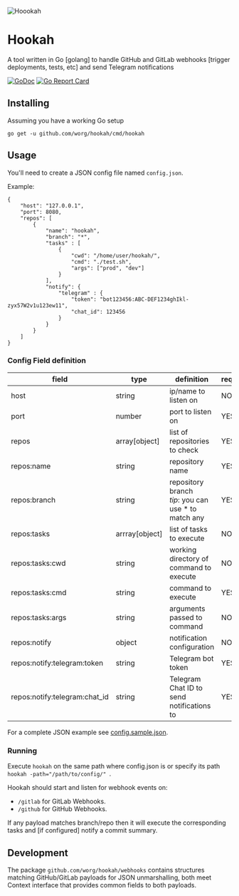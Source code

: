 ![Hoookah](https://dl.dropboxusercontent.com/u/7133562/personal_project/hookah/hookah.min.svg)

# Hookah

A tool written in Go [golang] to handle GitHub and GitLab webhooks [trigger deployments, tests, etc] and
send Telegram notifications


[![GoDoc](https://godoc.org/github.com/worg/hookah/webhooks?status.svg)](https://godoc.org/github.com/worg/hookah)
[![Go Report Card](https://goreportcard.com/badge/github.com/worg/hookah)](https://goreportcard.com/report/github.com/worg/hookah)

## Installing 

Assuming you have a working Go setup

```
go get -u github.com/worg/hookah/cmd/hookah
```

## Usage

You'll need  to create a JSON config file named ```config.json```.

Example:

```
{
    "host": "127.0.0.1",
    "port": 8080,
    "repos": [
        {
            "name": "hookah",
            "branch": "*",
            "tasks" : [
                {
                    "cwd": "/home/user/hookah/",
                    "cmd": "./test.sh",
                    "args": ["prod", "dev"]
                }
            ],
            "notify": {
                "telegram" : {
                    "token": "bot123456:ABC-DEF1234ghIkl-zyx57W2v1u123ew11",
                    "chat_id": 123456
                }
            }
        }
    ]
}
```

### Config Field definition

| field                         | type           | definition                                             | required |
| ---                           | ---            | ---                                                    | ---      |
| host                          | string         | ip/name to listen on                                   | NO       |
| port                          | number         | port to listen on                                      | YES      |
| repos                         | array[object]  | list of repositories to check                          | YES      |
| repos:name                    | string         | repository name                                        | YES      |
| repos:branch                  | string         | repository branch<br>*tip*: you can use * to match any | YES      |
| repos:tasks                   | arrray[object] | list of tasks to execute                               | NO       |
| repos:tasks:cwd               | string         | working directory of command to execute                | NO       |
| repos:tasks:cmd               | string         | command to execute                                     | YES      |
| repos:tasks:args              | string         | arguments passed to command                            | NO       |
| repos:notify                  | object         | notification configuration                             | NO       |
| repos:notify:telegram:token   | string         | Telegram bot token                                     | YES      |
| repos:notify:telegram:chat_id | string         | Telegram Chat ID to send notifications to              | YES      |


For a complete JSON example see [config.sample.json](https://github.com/worg/hookah/blob/master/config.sample.json).

### Running

Execute ```hookah``` on the same path where config.json is or specify its path ```hookah -path="/path/to/config/" ```.

Hookah should start and listen for webhook events on:

* ``/gitlab`` for GitLab Webhooks.
* ``/github`` for GitHub Webhooks.

If any payload matches branch/repo then it will execute the corresponding tasks and [if configured] notify a commit summary.

## Development

The package ```github.com/worg/hookah/webhooks``` contains structures matching GitHub/GitLab payloads for JSON unmarshalling,
both meet Context interface that provides common fields to both payloads.

